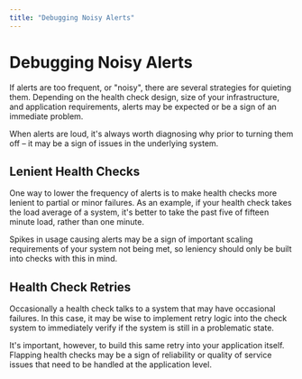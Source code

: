 ```yaml
---
title: "Debugging Noisy Alerts"
---
```

# Debugging Noisy Alerts

If alerts are too frequent, or "noisy", there are several strategies
for quieting them. Depending on the health check design, size
of your infrastructure, and application requirements, alerts may be expected or be a
sign of an immediate problem.

When alerts are loud, it's always worth diagnosing why prior to
turning them off – it may be a sign of issues in the underlying system.

## Lenient Health Checks

One way to lower the frequency of alerts is to make health checks
more lenient to partial or minor failures. As an example, if your
health check takes the load average of a system, it's better
to take the past five of fifteen minute load, rather than one minute.

Spikes in usage causing alerts may be a sign of important
scaling requirements of your system not being met, so leniency should only be
built into checks with this in mind.

## Health Check Retries

Occasionally a health check talks to a system that may have occasional
failures. In this case, it may be wise to implement retry logic
into the check system to immediately verify if the system is still
in a problematic state.

It's important, however, to build this same retry into your application
itself. Flapping health checks may be a sign of reliability or quality of service
issues that need to be handled at the application level.
